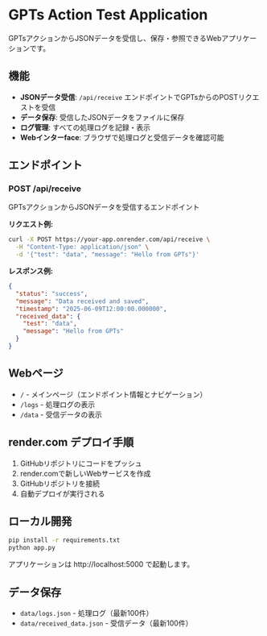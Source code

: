 # GPTs Action Test Application

GPTsアクションからJSONデータを受信し、保存・参照できるWebアプリケーションです。

## 機能

- **JSONデータ受信**: `/api/receive` エンドポイントでGPTsからのPOSTリクエストを受信
- **データ保存**: 受信したJSONデータをファイルに保存
- **ログ管理**: すべての処理ログを記録・表示
- **Webインターface**: ブラウザで処理ログと受信データを確認可能

## エンドポイント

### POST /api/receive
GPTsアクションからJSONデータを受信するエンドポイント

**リクエスト例:**
```bash
curl -X POST https://your-app.onrender.com/api/receive \
  -H "Content-Type: application/json" \
  -d '{"test": "data", "message": "Hello from GPTs"}'
```

**レスポンス例:**
```json
{
  "status": "success",
  "message": "Data received and saved",
  "timestamp": "2025-06-09T12:00:00.000000",
  "received_data": {
    "test": "data",
    "message": "Hello from GPTs"
  }
}
```

## Webページ

- `/` - メインページ（エンドポイント情報とナビゲーション）
- `/logs` - 処理ログの表示
- `/data` - 受信データの表示

## render.com デプロイ手順

1. GitHubリポジトリにコードをプッシュ
2. render.comで新しいWebサービスを作成
3. GitHubリポジトリを接続
4. 自動デプロイが実行される

## ローカル開発

```bash
pip install -r requirements.txt
python app.py
```

アプリケーションは http://localhost:5000 で起動します。

## データ保存

- `data/logs.json` - 処理ログ（最新100件）
- `data/received_data.json` - 受信データ（最新100件）